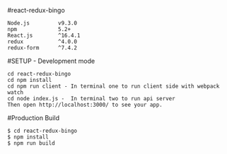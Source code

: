 #react-redux-bingo

```
Node.js         v9.3.0
npm             5.2+
React.js        ^16.4.1
redux           ^4.0.0
redux-form      ^7.4.2
```

#SETUP - Development mode
```
cd react-redux-bingo
cd npm install
cd npm run client - In terminal one to run client side with webpack watch
cd node index.js -  In terminal two to run api server
Then open http://localhost:3000/ to see your app.
```

#Production Build
```
$ cd react-redux-bingo
$ npm install
$ npm run build
```
